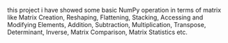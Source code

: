 this project i have showed some basic NumPy operation in terms of matrix like Matrix Creation, Reshaping, Flattening, Stacking, Accessing and Modifying Elements, Addition, Subtraction, Multiplication, Transpose, Determinant, Inverse, Matrix Comparison, Matrix Statistics etc.
